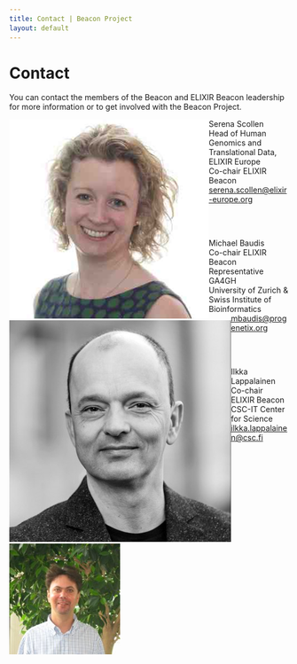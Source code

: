 ```yaml
---
title: Contact | Beacon Project
layout: default
---
```


# Contact
You can contact the members of the Beacon and ELIXIR Beacon leadership for more information or to get involved with the Beacon Project.
<div class="ds-member" style="float:left"><img src="assets/images/team/sscollen.jpg" class="member-photo hidden-xs"></div>
Serena Scollen<br/>Head of Human Genomics and Translational Data, ELIXIR Europe
<br/>Co-chair ELIXIR Beacon<br/>
<a itemprop="email" href="mailto:serena.scollen@elixir-europe.org">serena.scollen@elixir-europe.org</a>

<br/><br/>

<div class="ds-member" style="float:left"><img src="assets/images/team/mbaudis.jpg" class="member-photo hidden-xs"></div>
Michael Baudis<br>Co-chair ELIXIR Beacon<br/>
Representative GA4GH<br/>
University of Zurich &<br/>
Swiss Institute of Bioinformatics<br/>
<a itemprop="email" href="mailto:mbaudis@progenetix.org">mbaudis@progenetix.org</a>


<br/><br/>

<div class="ds-member" style="float:left"><img src="assets/images/team/ilappalainen.jpg" class="member-photo hidden-xs"></div>
Ilkka Lappalainen<br>Co-chair ELIXIR Beacon<br/>
CSC-IT Center for Science<br/>
<a itemprop="email" href="mailto:ilkka.lappalainen@csc.fi">ilkka.lappalainen@csc.fi</a>

<!--
You can use HTML elements in Markdown, such as the comment element, and they won't be affected by a markdown parser. However, if you create an HTML element in your markdown file, you cannot use markdown syntax within that element's contents.
-->
